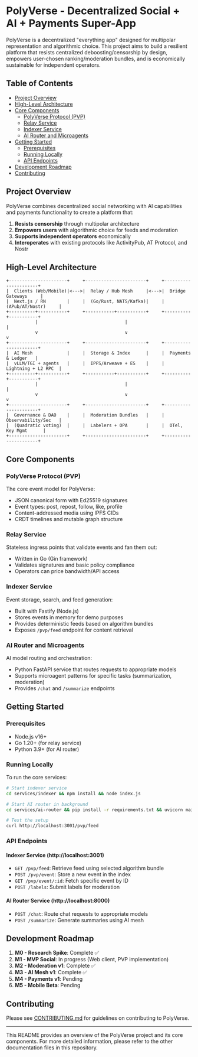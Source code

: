 











# PolyVerse - Decentralized Social + AI + Payments Super-App

PolyVerse is a decentralized "everything app" designed for multipolar representation and algorithmic choice. This project aims to build a resilient platform that resists centralized deboosting/censorship by design, empowers user-chosen ranking/moderation bundles, and is economically sustainable for independent operators.

## Table of Contents

- [Project Overview](#project-overview)
- [High-Level Architecture](#high-level-architecture)
- [Core Components](#core-components)
  - [PolyVerse Protocol (PVP)](#polyverse-protocol-pvp)
  - [Relay Service](#relay-service)
  - [Indexer Service](#indexer-service)
  - [AI Router and Microagents](#ai-router-and-microagents)
- [Getting Started](#getting-started)
  - [Prerequisites](#prerequisites)
  - [Running Locally](#running-locally)
  - [API Endpoints](#api-endpoints)
- [Development Roadmap](#development-roadmap)
- [Contributing](#contributing)

## Project Overview

PolyVerse combines decentralized social networking with AI capabilities and payments functionality to create a platform that:

1. **Resists censorship** through multipolar architecture
2. **Empowers users** with algorithmic choice for feeds and moderation
3. **Supports independent operators** economically
4. **Interoperates** with existing protocols like ActivityPub, AT Protocol, and Nostr

## High-Level Architecture

```
+----------------------+     +-----------------------+     +----------------------+
|  Clients (Web/Mobile)|<--->|  Relay / Hub Mesh     |<--->|  Bridge Gateways     |
|  Next.js / RN        |     |  (Go/Rust, NATS/Kafka)|     |  (APub/AT/Nostr)     |
+----------+-----------+     +-----------+-----------+     +----------+-----------+
           |                                 |                           |
           v                                 v                           v
+----------------------+     +-----------------------+     +----------------------+
|  AI Mesh             |     |  Storage & Index      |     |  Payments & Ledger   |
|  vLLM/TGI + agents   |     |  IPFS/Arweave + ES    |     |  Lightning + L2 RPC  |
+----------+-----------+     +-----------+-----------+     +----------+-----------+
           |                                 |                           |
           v                                 v                           v
+----------------------+     +-----------------------+     +----------------------+
|  Governance & DAO    |     |  Moderation Bundles   |     |  Observability/Sec   |
|  (Quadratic voting)  |     |  Labelers + OPA       |     |  OTel, Key Mgmt      |
+----------------------+     +-----------------------+     +----------------------+
```

## Core Components

### PolyVerse Protocol (PVP)

The core event model for PolyVerse:
- JSON canonical form with Ed25519 signatures
- Event types: post, repost, follow, like, profile
- Content-addressed media using IPFS CIDs
- CRDT timelines and mutable graph structure

### Relay Service

Stateless ingress points that validate events and fan them out:
- Written in Go (Gin framework)
- Validates signatures and basic policy compliance
- Operators can price bandwidth/API access

### Indexer Service

Event storage, search, and feed generation:
- Built with Fastify (Node.js)
- Stores events in memory for demo purposes
- Provides deterministic feeds based on algorithm bundles
- Exposes `/pvp/feed` endpoint for content retrieval

### AI Router and Microagents

AI model routing and orchestration:
- Python FastAPI service that routes requests to appropriate models
- Supports microagent patterns for specific tasks (summarization, moderation)
- Provides `/chat` and `/summarize` endpoints

## Getting Started

### Prerequisites

- Node.js v16+
- Go 1.20+ (for relay service)
- Python 3.9+ (for AI router)

### Running Locally

To run the core services:

```bash
# Start indexer service
cd services/indexer && npm install && node index.js

# Start AI router in background
cd services/ai-router && pip install -r requirements.txt && uvicorn main:app --host 0.0.0.0 --port 8000 &

# Test the setup
curl http://localhost:3001/pvp/feed
```

### API Endpoints

#### Indexer Service (http://localhost:3001)

- `GET /pvp/feed`: Retrieve feed using selected algorithm bundle
- `POST /pvp/event`: Store a new event in the index
- `GET /pvp/event/:id`: Fetch specific event by ID
- `POST /labels`: Submit labels for moderation

#### AI Router Service (http://localhost:8000)

- `POST /chat`: Route chat requests to appropriate models
- `POST /summarize`: Generate summaries using AI mesh

## Development Roadmap

1. **M0 - Research Spike**: Complete ✅
2. **M1 - MVP Social**: In progress (Web client, PVP implementation)
3. **M2 - Moderation v1**: Complete ✅
4. **M3 - AI Mesh v1**: Complete ✅
5. **M4 - Payments v1**: Pending
6. **M5 - Mobile Beta**: Pending

## Contributing

Please see [CONTRIBUTING.md](CONTRIBUTING.md) for guidelines on contributing to PolyVerse.

---

This README provides an overview of the PolyVerse project and its core components. For more detailed information, please refer to the other documentation files in this repository.
